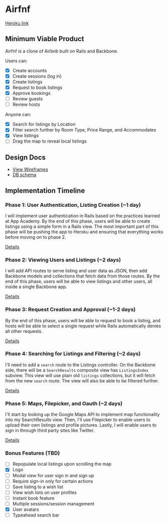 # Airfnf

[Heroku link][heroku]

[heroku]: http://airfnf.herokuapp.com/

## Minimum Viable Product
Airfnf is a clone of Airbnb built on Rails and Backbone.

Users can:
- [x] Create accounts
- [x] Create sessions (log in)
- [x] Create listings
- [x] Request to book listings
- [x] Approve bookings
- [ ] Review guests
- [ ] Review hosts

Anyone can:
- [x] Search for listings by Location
- [x] Filter search further by Room Type, Price Range, and Accommodates
- [x] View listings
- [ ] Drag the map to reveal local listings

## Design Docs
* [View Wireframes][views]
* [DB schema][schema]

[views]: ./Proposal/docs/views.md
[schema]: ./Proposal/docs/schema.md

## Implementation Timeline

### Phase 1: User Authentication, Listing Creation (~1 day)
I will implement user authentication in Rails based on the practices learned at App Academy. By the end of this phase, users will be able to create listings using a simple form in a Rails view. The most important part of this phase will be pushing the app to Heroku and ensuring that everything works before moving on to phase 2.

[Details][phase-one]

### Phase 2: Viewing Users and Listings (~2 days)
I will add API routes to serve listing and user data as JSON, then add Backbone models and collections that fetch data from those routes. By the end of this phase, users will be able to view listings and other users, all inside a single Backbone app.

[Details][phase-two]

### Phase 3: Request Creation and Approval  (~1-2 days)
By the end of this phase, users will be able to request to book a listing, and hosts will be able to select a single request while Rails automatically denies all other requests.

[Details][phase-three]

### Phase 4: Searching for Listings and Filtering (~2 days)
I'll need to add a `search` route to the Listings controller. On the
Backbone side, there will be a `SearchResults` composite view has `ListingsIndex` subview. This view will use plain old `listings`
collections, but it will fetch from the new `search` route. The view will also be able to be filtered further.

[Details][phase-four]

### Phase 5: Maps, Filepicker, and Oauth (~2 days)
I'll start by looking up the Google Maps API to implement map functionality into my SearchResults view. Then, I'll use Filepicker to enable users to upload their own listings and profile pictures. Lastly, I will enable users to sign in through third party sites like Twitter.

[Details][phase-five]

### Bonus Features (TBD)
- [ ] Repopulate local listings upon scrolling the map
- [x] Logo
- [ ] Modal view for user sign in and sign up
- [ ] Require sign-in only for certain actions
- [ ] Save listing to a wish list
- [ ] View wish lists on user profiles
- [ ] Instant book feature
- [ ] Multiple sessions/session management
- [x] User avatars
- [ ] Typeahead search bar

[phase-one]: ./Proposal/docs/phases/phase1.md
[phase-two]: ./Proposal/docs/phases/phase2.md
[phase-three]: ./Proposal/docs/phases/phase3.md
[phase-four]: ./Proposal/docs/phases/phase4.md
[phase-five]: ./Proposal/docs/phases/phase5.md
